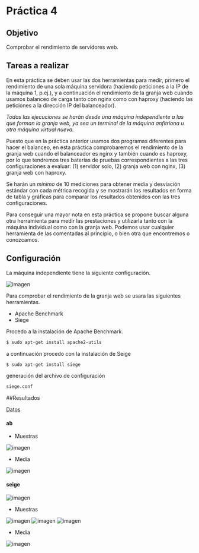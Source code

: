# Práctica 4

## Objetivo
Comprobar el rendimiento de servidores web.

## Tareas a realizar
En esta práctica se deben usar las dos herramientas para medir, primero el rendimiento de una sola máquina servidora (haciendo peticiones a la IP de la máquina 1, p.ej.), y a continuación el rendimiento de la granja web cuando usamos balanceo de carga tanto con nginx como con haproxy (haciendo las peticiones a la dirección IP del balanceador).

*Todas las ejecuciones se harán desde una máquina independiente a las que forman la granja web, ya sea un terminal de la máquina anfitriona u otra máquina virtual nueva.* 

Puesto que en la práctica anterior usamos dos programas diferentes para hacer el balanceo, en esta práctica comprobaremos el rendimiento de la granja web cuando el balanceador es nginx y también cuando es haproxy, por lo que tendremos tres baterías de pruebas correspondientes a las tres configuraciones a evaluar: (1) servidor solo, (2) granja web con nginx, (3) granja web con haproxy.

Se harán un *mínimo* de 10 mediciones para obtener media y desviación estándar con cada métrica recogida y se mostrarán los resultados en forma de tabla y gráficas para comparar los resultados obtenidos con las tres configuraciones.

Para conseguir una mayor nota en esta práctica se propone buscar alguna otra herramienta para medir las prestaciones y utilizarla tanto con la máquina individual como con la granja web. Podemos usar cualquier herramienta de las comentadas al principio, o bien otra que encontremos o conozcamos.
## Configuración 

La máquina independiente tiene la siguiente configuración.

![imagen](https://github.com/marlenelis/SWAP1516/blob/master/images/p4_1.jpg)

Para  comprobar el rendimiento de la granja web  se usara las siguientes herramientas.
- Apache Benchmark
- Siege


Procedo a la instalación de Apache Benchmark.

````sh
$ sudo apt-get install apache2-utils
````

a continuación procedo con la instalación de Seige

````sh
$ sudo apt-get install siege
````
generación del archivo de configuración

````sh
siege.conf
````

##Resultados

[Datos][tabla]

#### ab


- Muestras

![imagen](https://github.com/marlenelis/SWAP1516/blob/master/images/p4_9.jpg)

- Media

![imagen](https://github.com/marlenelis/SWAP1516/blob/master/images/p4_8.jpg)

#### seige

![imagen](https://github.com/marlenelis/SWAP1516/blob/master/images/p4_2.jpg)

- Muestras

![imagen](https://github.com/marlenelis/SWAP1516/blob/master/images/p4_4.jpg)
![imagen](https://github.com/marlenelis/SWAP1516/blob/master/images/p4_5.jpg)
![imagen](https://github.com/marlenelis/SWAP1516/blob/master/images/p4_6.jpg)

- Media

![imagen](https://github.com/marlenelis/SWAP1516/blob/master/images/p4_7.jpg)


[tabla]:https://docs.google.com/spreadsheets/d/1TM30ZFnYA6Yj4I-MeIlKWQIbzIzJky37a6YdDkl9Y_w/edit?usp=sharing

